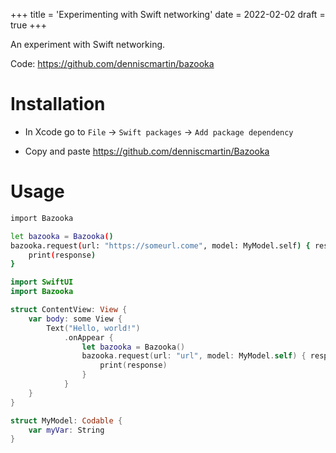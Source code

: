 +++
title = 'Experimenting with Swift networking'
date = 2022-02-02
draft = true
+++

An experiment with Swift networking.

Code: <https://github.com/denniscmartin/bazooka>

# Installation

- In Xcode go to `File` -> `Swift packages` -> `Add package dependency`

- Copy and paste https://github.com/denniscmartin/Bazooka

# Usage

```bash
import Bazooka

let bazooka = Bazooka()
bazooka.request(url: "https://someurl.come", model: MyModel.self) { response in
    print(response)
}
```

```swift
import SwiftUI
import Bazooka

struct ContentView: View {
    var body: some View {
        Text("Hello, world!")
            .onAppear {
                let bazooka = Bazooka()
                bazooka.request(url: "url", model: MyModel.self) { response in
                    print(response)
                }
            }
    }
}

struct MyModel: Codable {
    var myVar: String
}
```
